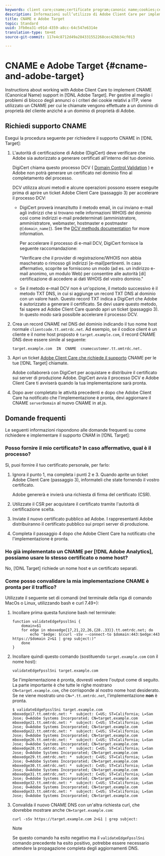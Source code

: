 ```yaml
---
keywords: client care;cname;certificate program;canonic name;cookies;certificate;amc;adobe manage certificate;digicert;domain control validation;dcv
description: Informazioni sull’utilizzo di Adobe Client Care per implementare il supporto CNAME (Canonical Name) in Adobe Target.
title: CNAME e Adobe Target
topic: Standard
uuid: 3fb0ea31-e91d-4359-a8cc-64c547e6314e
translation-type: tm+mt
source-git-commit: 117e4c8712d49a284331552268cec42bb34cf013

---
```



# CNAME e Adobe Target {#cname-and-adobe-target}

Instructions about working with Adobe Client Care to implement CNAME (Canonical Name) support in [!DNL Adobe Target]. Per gestire al meglio i problemi di blocco degli annunci o i criteri dei cookie relativi a ITP, viene utilizzato un CNAME per cui le chiamate vengono effettuate a un dominio di proprietà del cliente anziché a un dominio di proprietà di Adobe.

## Richiedi supporto CNAME

Esegui la procedura seguente per richiedere il supporto CNAME in [!DNL Target]:

1. L'autorità di certificazione di Adobe (DigiCert) deve verificare che Adobe sia autorizzato a generare certificati all'interno del tuo dominio.

   DigiCert chiama questo processo DCV ( [Domain Control Validation](https://docs.digicert.com/manage-certificates/dv-certificate-enrollment/domain-control-validation-dcv-methods/) ) e Adobe non potrà generare un certificato nel dominio fino al completamento del processo.

   DCV utilizza alcuni metodi e alcune operazioni possono essere eseguite prima di aprire un ticket Adobe Client Care (passaggio 3) per accelerare il processo DCV:

   * DigiCert proverà innanzitutto il metodo email, in cui inviano e-mail agli indirizzi che si trovano nelle informazioni WHOIS del dominio così come indirizzi e-mail predeterminati (amministratore, amministratore, webmaster, hostmaster e postmaster `@[domain_name]`). See the [DCV methods documentation](https://docs.digicert.com/manage-certificates/dv-certificate-enrollment/domain-control-validation-dcv-methods/) for more information.

      Per accelerare il processo di e-mail DCV, DigiCert fornisce la seguente raccomandazione:

      "Verificare che il provider di registrazione/WHOIS non abbia mascherato o rimosso gli indirizzi [e-mail]pertinenti. In caso affermativo, scoprite se forniscono un modo (ad es. un indirizzo e-mail anonimo, un modulo Web) per consentire alle autorità [di] certificazione di accedere ai dati WHOIS del vostro dominio."

   * Se il metodo e-mail DCV non è un'opzione, il metodo successivo è il metodo TXT DNS, in cui si aggiunge un record TXT DNS al dominio con un valore hash. Questo record TXT indica a DigiCert che Adobe è autorizzato a generare il certificato. Se devi usare questo metodo, fai sapere ad Adobe Client Care quando apri un ticket (passaggio 3). In questo modo sarà possibile accelerare il processo DCV.

1. Crea un record CNAME nel DNS del dominio indicando il tuo nome host normale `clientcode.tt.omtrdc.net`. Ad esempio, se il codice client è un cliente e il nome host proposto è `target.example.com`, il record CNAME DNS deve essere simile al seguente:

   ```
   target.example.com  IN  CNAME  cnamecustomer.tt.omtrdc.net.
   ```

1. Apri un ticket [Adobe Client Care che richiede il supporto](https://docs.adobe.com/content/help/en/target/using/cmp-resources-and-contact-information.html#reference_ACA3391A00EF467B87930A450050077C) CNAME per le tue [!DNL Target] chiamate.

   Adobe collaborerà con DigiCert per acquistare e distribuire il certificato sui server di produzione Adobe. DigiCert avvia il processo DCV e Adobe Client Care ti avviserà quando la tua implementazione sarà pronta.

1. Dopo aver completato le attività precedenti e dopo che Adobe Client Care ha notificato che l'implementazione è pronta, devi aggiornare il CNAME `serverDomain` al nuovo CNAME in at.js.

## Domande frequenti

Le seguenti informazioni rispondono alle domande frequenti su come richiedere e implementare il supporto CNAM in [!DNL Target]:

### Posso fornire il mio certificato? In caso affermativo, qual è il processo?

Sì, puoi fornire il tuo certificato personale, per farlo:

1. Ignora il punto 1, ma completa i punti 2 e 3. Quando aprite un ticket Adobe Client Care (passaggio 3), informateli che state fornendo il vostro certificato.

   Adobe genererà e invierà una richiesta di firma del certificato (CSR).

1. Utilizzate il CSR per acquistare il certificato tramite l'autorità di certificazione scelta.

1. Inviate il nuovo certificato pubblico ad Adobe. I rappresentanti Adobe distribuiranno il certificato pubblico sui propri server di produzione.

1. Completa il passaggio 4 dopo che Adobe Client Care ha notificato che l'implementazione è pronta.

### Ho già implementato un CNAME per [!DNL Adobe Analytics], possiamo usare lo stesso certificato o nome host?

No, [!DNL Target] richiede un nome host e un certificato separati.

### Come posso convalidare la mia implementazione CNAME è pronta per il traffico?

Utilizzate il seguente set di comandi (nel terminale della riga di comando MacOs o Linux, utilizzando bash e curl 7.49+):

1. Incollare prima questa funzione bash nel terminale:

   ```
   function validateEdgeFpsslSni {
       domain=$1
       for edge in mboxedge{17,21,22,26,{28..33}}.tt.omtrdc.net; do
           echo "$edge: $(curl -sSv --connect-to $domain:443:$edge:443 https://$domain 2>&1 | grep subject:)"
       done
   }
   ```

1. Incollare quindi questo comando (sostituendo `target.example.com` con il nome host):

   ```
   validateEdgeFpsslSni target.example.com
   ```

   Se l'implementazione è pronta, dovresti vedere l'output come di seguito. La parte importante è che tutte le righe mostrano `CN=target.example.com`, che corrisponde al nostro nome host desiderato. Se ne viene mostrato uno `CN=*.tt.omtrdc.net`, l'implementazione **non** è pronta.

   ```
   $ validateEdgeFpsslSni target.example.com
   mboxedge17.tt.omtrdc.net: *  subject: C=US; ST=California; L=San Jose; O=Adobe Systems Incorporated; CN=target.example.com
   mboxedge21.tt.omtrdc.net: *  subject: C=US; ST=California; L=San Jose; O=Adobe Systems Incorporated; CN=target.example.com
   mboxedge22.tt.omtrdc.net: *  subject: C=US; ST=California; L=San Jose; O=Adobe Systems Incorporated; CN=target.example.com
   mboxedge26.tt.omtrdc.net: *  subject: C=US; ST=California; L=San Jose; O=Adobe Systems Incorporated; CN=target.example.com
   mboxedge28.tt.omtrdc.net: *  subject: C=US; ST=California; L=San Jose; O=Adobe Systems Incorporated; CN=target.example.com
   mboxedge29.tt.omtrdc.net: *  subject: C=US; ST=California; L=San Jose; O=Adobe Systems Incorporated; CN=target.example.com
   mboxedge30.tt.omtrdc.net: *  subject: C=US; ST=California; L=San Jose; O=Adobe Systems Incorporated; CN=target.example.com
   mboxedge31.tt.omtrdc.net: *  subject: C=US; ST=California; L=San Jose; O=Adobe Systems Incorporated; CN=target.example.com
   mboxedge32.tt.omtrdc.net: *  subject: C=US; ST=California; L=San Jose; O=Adobe Systems Incorporated; CN=target.example.com
   mboxedge33.tt.omtrdc.net: *  subject: C=US; ST=California; L=San Jose; O=Adobe Systems Incorporated; CN=target.example.com
   ```

1. Convalida il nuovo CNAME DNS con un'altra richiesta curl, che dovrebbe mostrare anche `CN=target.example.com`:

   ```
   curl -sSv https://target.example.com 2>&1 | grep subject:
   ```

   >[!NOTE]
   >
   >Se questo comando ha esito negativo ma il `validateEdgeFpsslSni` comando precedente ha esito positivo, potrebbe essere necessario attendere la propagazione completa degli aggiornamenti DNS.
